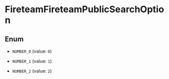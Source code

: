 
# FireteamFireteamPublicSearchOption

## Enum


* `NUMBER_0` (value: `0`)

* `NUMBER_1` (value: `1`)

* `NUMBER_2` (value: `2`)




